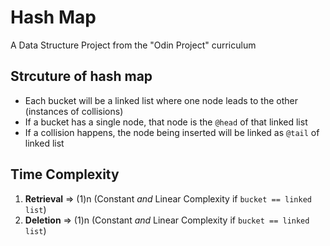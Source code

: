 # Hash Map
A Data Structure Project from the "Odin Project" curriculum

## Strcuture of hash map

- Each bucket will be a linked list where one node leads to the other (instances of collisions)
- If a bucket has a single node, that node is the `@head` of that linked list
- If a collision happens, the node being inserted will be linked as `@tail` of linked list

## Time Complexity

1. **Retrieval** => (1)n (Constant *and* Linear Complexity if `bucket == linked list`)
2. **Deletion** => (1)n (Constant *and* Linear Complexity if `bucket == linked list`)
